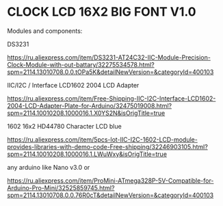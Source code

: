 # CLOCK LCD 16X2 BIG FONT V1.0

Modules and components:

DS3231

https://ru.aliexpress.com/item/DS3231-AT24C32-IIC-Module-Precision-Clock-Module-with-out-battary/32275534578.html?spm=2114.13010708.0.0.tOPa5K&detailNewVersion=&categoryId=400103

IIC/I2C / Interface LCD1602 2004 LCD Adapter

https://ru.aliexpress.com/item/Free-Shipping-IIC-I2C-Interface-LCD1602-2004-LCD-Adapter-Plate-for-Arduino/32475019008.html?spm=2114.10010208.1000016.1.X0YS2N&isOrigTitle=true

1602 16x2 HD44780 Character LCD blue

https://ru.aliexpress.com/item/5pcs-lot-IIC-I2C-1602-LCD-module-provides-libraries-with-demo-code-Free-shipping/32246903105.html?spm=2114.10010208.1000016.1.LWuWxy&isOrigTitle=true


any arduino like Nano v3.0 or 

https://ru.aliexpress.com/item/ProMini-ATmega328P-5V-Compatible-for-Arduino-Pro-Mini/32525859745.html?spm=2114.13010708.0.0.76R0cT&detailNewVersion=&categoryId=400103
